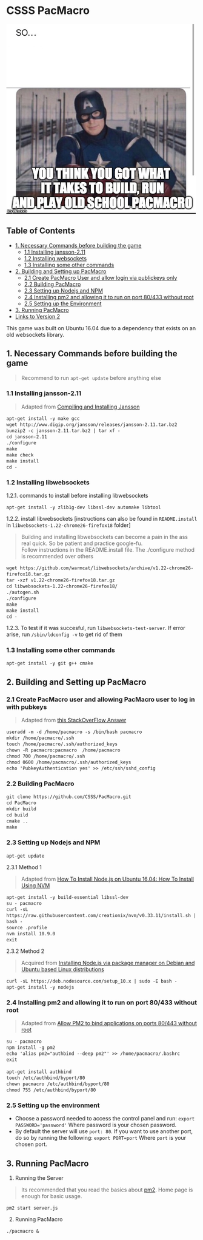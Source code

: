 # CSSS PacMacro

![Captain America PSA](captain_pacmacro_psa.jpg)  
  
## Table of Contents
 - [1. Necessary Commands before building the game](#1-necessary-commands-before-building-the-game)
   - [1.1 Installing jansson-2.11](#11-installing-jansson-211)
   - [1.2 Installing websockets](#12-installing-libwebsockets)
   - [1.3 Installing some other commands](#13-installing-some-other-commands)
 - [2. Building and Setting up PacMacro](#2-building-and-setting-up-pacmacro)
   - [2.1 Create PacMacro User and allow login via publickeys only](#21-create-pacmacro-user-and-allowing-pacmacro-user-to-log-in-with-pubkeys)
   - [2.2 Building PacMacro](#22-building-pacmacro)
   - [2.3 Setting up Nodejs and NPM](#23-setting-up-nodejs-and-npm)
   - [2.4 Installing pm2 and allowing it to run on port 80/433 without root](#24-installing-pm2-and-allowing-it-to-run-on-port-80433-without-root)
   - [2.5 Setting up the Environment](#25-setting-up-the-environment)
 - [3. Running PacMacro](#3-running-pacmacro)
 - [Links to Version 2](https://github.com/pacmacro)  


This game was built on Ubuntu 16.04 due to a dependency that exists on an old websockets library.

## 1. Necessary Commands before building the game

>Recommend to run `apt-get update` before anything else

### 1.1 Installing jansson-2.11
>Adapted from [Compiling and Installing Jansson](https://jansson.readthedocs.io/en/2.11/gettingstarted.html#compiling-and-installing-jansson)
```shell
apt-get install -y make gcc
wget http://www.digip.org/jansson/releases/jansson-2.11.tar.bz2
bunzip2 -c jansson-2.11.tar.bz2 | tar xf -
cd jansson-2.11
./configure
make
make check
make install
cd -
```

### 1.2 Installing libwebsockets

   1.2.1. commands to install before installing libwebsockets
```shell
apt-get install -y zlib1g-dev libssl-dev automake libtool
```
   1.2.2. install libwebsockets [instructions can also be found in `README.install` in `libwebsockets-1.22-chrome26-firefox18` folder]
>Building and installing libwebsockets can become a pain in the ass real quick. So be patient and practice google-fu.  
>Follow instructions in the README.install file. The ./configure method is recommended over others
```shell
wget https://github.com/warmcat/libwebsockets/archive/v1.22-chrome26-firefox18.tar.gz
tar -xzf v1.22-chrome26-firefox18.tar.gz
cd libwebsockets-1.22-chrome26-firefox18/
./autogen.sh
./configure
make
make install
cd -
```
   1.2.3. To test if it was succesful, run `libwebsockets-test-server`. If error arise, run `/sbin/ldconfig -v` to get rid of them

### 1.3 Installing some other commands
```shell
apt-get install -y git g++ cmake
```

## 2. Building and Setting up PacMacro

### 2.1 Create PacMacro user and allowing PacMacro user to log in with pubkeys
>Adapted from [this StackOverFlow Answer](https://unix.stackexchange.com/a/210232)
```shell
useradd -m -d /home/pacmacro -s /bin/bash pacmacro
mkdir /home/pacmacro/.ssh
touch /home/pacmacro/.ssh/authorized_keys
chown -R pacmacro:pacmacro  /home/pacmacro
chmod 700 /home/pacmacro/.ssh
chmod 0600 /home/pacmacro/.ssh/authorized_keys
echo 'PubkeyAuthentication yes' >> /etc/ssh/sshd_config
```

### 2.2 Building PacMacro
```
git clone https://github.com/CSSS/PacMacro.git
cd PacMacro
mkdir build
cd build
cmake ..
make
```

### 2.3 Setting up Nodejs and NPM
```shell
apt-get update
```
   2.3.1 Method 1  
>Adapted from [How To Install Node.js on Ubuntu 16.04: How To Install Using NVM](https://www.digitalocean.com/community/tutorials/how-to-install-node-js-on-ubuntu-16-04#how-to-install-using-nvm)
```shell
apt-get install -y build-essential libssl-dev
su - pacmacro
curl -sL https://raw.githubusercontent.com/creationix/nvm/v0.33.11/install.sh | bash -
source .profile
nvm install 10.9.0
exit
```
   2.3.2 Method 2
>Acquired from [Installing Node.js via package manager on Debian and Ubuntu based Linux distributions](https://nodejs.org/en/download/package-manager/#debian-and-ubuntu-based-linux-distributions)
```shell
curl -sL https://deb.nodesource.com/setup_10.x | sudo -E bash -
apt-get install -y nodejs
```

### 2.4 Installing pm2 and allowing it to run on port 80/433 without root
>Adapted from [Allow PM2 to bind applications on ports 80/443 without root](http://pm2.keymetrics.io/docs/usage/pm2-doc-single-page/#allow-pm2-to-bind-applications-on-ports-80-443-without-root)
```shell
su - pacmacro
npm install -g pm2
echo 'alias pm2="authbind --deep pm2"' >> /home/pacmacro/.bashrc
exit

apt-get install authbind
touch /etc/authbind/byport/80
chown pacmacro /etc/authbind/byport/80
chmod 755 /etc/authbind/byport/80
```
### 2.5 Setting up the environment
 - Choose a password needed to access the control panel and run: `export PASSWORD='password'` Where password is your chosen password.
 - By default the server will use `port: 80`. If you want to use another port, do so by running the following: `export PORT=port` Where `port` is your chosen port.

## 3. Running PacMacro

1. Running the Server
>Its recommended that you read the basics about [pm2](http://pm2.keymetrics.io/). Home page is enough for basic usage.

```shell
pm2 start server.js
```

2. Running PacMacro
```shell
./pacmacro &
```